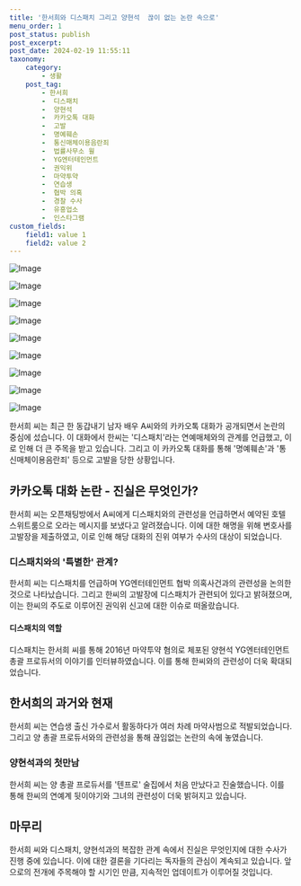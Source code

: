 ```yaml
---
title: '한서희와 디스패치 그리고 양현석  끊이 없는 논란 속으로'
menu_order: 1
post_status: publish
post_excerpt: 
post_date: 2024-02-19 11:55:11
taxonomy:
    category:
        - 생활
    post_tag:
        - 한서희
        -  디스패치
        -  양현석
        -  카카오톡 대화
        -  고발
        -  명예훼손
        -  통신매체이용음란죄
        -  법률사무소 윌
        -  YG엔터테인먼트
        -  권익위
        -  마약투약
        -  연습생
        -  협박 의혹
        -  경찰 수사
        -  유흥업소
        -  인스타그램
custom_fields:
    field1: value 1
    field2: value 2
---
```


![Image](https://imgnews.pstatic.net/image/008/2024/02/13/0004997659_001_20240213084303583.jpg?type=w647)

![Image](https://imgnews.pstatic.net/image/008/2024/02/13/0004997659_002_20240213084303611.jpg?type=w647)

![Image](https://imgnews.pstatic.net/image/008/2024/02/13/0004997659_003_20240213084303629.jpg?type=w647)

![Image](https://imgnews.pstatic.net/image/008/2024/02/13/0004997659_004_20240213084303661.jpg?type=w647)

![Image](https://imgnews.pstatic.net/image/008/2024/02/13/0004997659_005_20240213084303683.jpg?type=w647)

![Image](https://imgnews.pstatic.net/image/008/2024/02/13/0004997659_006_20240213084303766.jpg?type=w647)

![Image](https://imgnews.pstatic.net/image/008/2024/02/13/0004997659_007_20240213084303800.jpg?type=w647)

![Image](https://imgnews.pstatic.net/image/008/2024/02/13/0004997659_008_20240213084303824.jpg?type=w647)

![Image](https://imgnews.pstatic.net/image/008/2024/02/13/0004997659_009_20240213084303878.jpg?type=w647)

한서희 씨는 최근 한 동갑내기 남자 배우 A씨와의 카카오톡 대화가 공개되면서 논란의 중심에 섰습니다. 이 대화에서 한씨는 '디스패치'라는 연예매체와의 관계를 언급했고, 이로 인해 더 큰 주목을 받고 있습니다. 그리고 이 카카오톡 대화를 통해 '명예훼손'과 '통신매체이용음란죄' 등으로 고발을 당한 상황입니다.
## 카카오톡 대화 논란 - 진실은 무엇인가?
한서희 씨는 오픈채팅방에서 A씨에게 디스패치와의 관련성을 언급하면서 예약된 호텔 스위트룸으로 오라는 메시지를 보냈다고 알려졌습니다. 이에 대한 해명을 위해 변호사를 고발장을 제출하였고, 이로 인해 해당 대화의 진위 여부가 수사의 대상이 되었습니다.
### 디스패치와의 '특별한' 관계?
한서희 씨는 디스패치를 언급하며 YG엔터테인먼트 협박 의혹사건과의 관련성을 논의한 것으로 나타났습니다. 그리고 한씨의 고발장에 디스패치가 관련되어 있다고 밝혀졌으며, 이는 한씨의 주도로 이루어진 권익위 신고에 대한 이슈로 떠올랐습니다.
#### 디스패치의 역할
디스패치는 한서희 씨를 통해 2016년 마약투약 혐의로 체포된 양현석 YG엔터테인먼트 총괄 프로듀서의 이야기를 인터뷰하였습니다. 이를 통해 한씨와의 관련성이 더욱 확대되었습니다.
## 한서희의 과거와 현재
한서희 씨는 연습생 출신 가수로서 활동하다가 여러 차례 마약사범으로 적발되었습니다. 그리고 양 총괄 프로듀서와의 관련성을 통해 끊임없는 논란의 속에 놓였습니다.
### 양현석과의 첫만남
한서희 씨는 양 총괄 프로듀서를 '텐프로' 술집에서 처음 만났다고 진술했습니다. 이를 통해 한씨의 연예계 뒷이야기와 그녀의 관련성이 더욱 밝혀지고 있습니다.
## 마무리
한서희 씨와 디스패치, 양현석과의 복잡한 관계 속에서 진실은 무엇인지에 대한 수사가 진행 중에 있습니다. 이에 대한 결론을 기다리는 독자들의 관심이 계속되고 있습니다. 앞으로의 전개에 주목해야 할 시기인 만큼, 지속적인 업데이트가 이루어질 것입니다.
